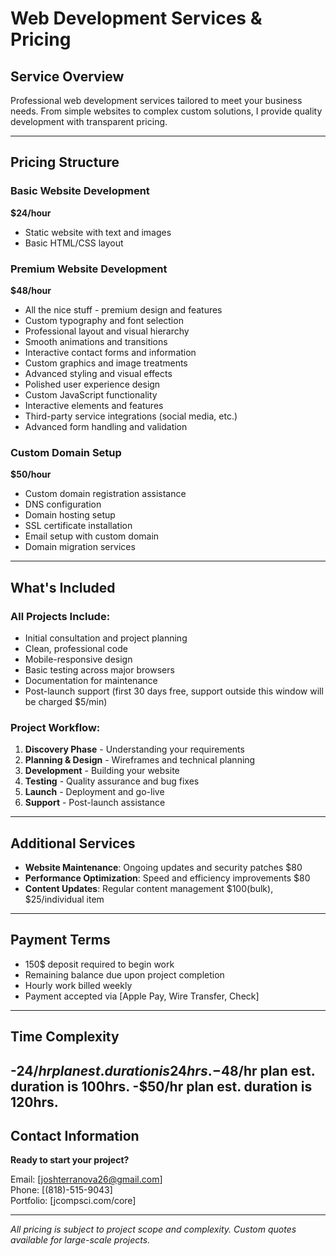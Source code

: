# Web Development Services & Pricing

## Service Overview

Professional web development services tailored to meet your business needs. From simple websites to complex custom solutions, I provide quality development with transparent pricing.

---

## Pricing Structure

### Basic Website Development
**$24/hour**
- Static website with text and images
- Basic HTML/CSS layout

### Premium Website Development
**$48/hour**
- All the nice stuff - premium design and features
- Custom typography and font selection
- Professional layout and visual hierarchy
- Smooth animations and transitions
- Interactive contact forms and information
- Custom graphics and image treatments
- Advanced styling and visual effects
- Polished user experience design
- Custom JavaScript functionality
- Interactive elements and features
- Third-party service integrations (social media, etc.)
- Advanced form handling and validation

### Custom Domain Setup
**$50/hour**
- Custom domain registration assistance
- DNS configuration
- Domain hosting setup
- SSL certificate installation
- Email setup with custom domain
- Domain migration services

---

## What's Included

### All Projects Include:
- Initial consultation and project planning
- Clean, professional code
- Mobile-responsive design
- Basic testing across major browsers
- Documentation for maintenance
- Post-launch support (first 30 days free, support outside this window will be charged $5/min) 

### Project Workflow:
1. **Discovery Phase** - Understanding your requirements
2. **Planning & Design** - Wireframes and technical planning
3. **Development** - Building your website
4. **Testing** - Quality assurance and bug fixes
5. **Launch** - Deployment and go-live
6. **Support** - Post-launch assistance

---

## Additional Services

- **Website Maintenance**: Ongoing updates and security patches $80
- **Performance Optimization**: Speed and efficiency improvements $80
- **Content Updates**: Regular content management $100(bulk), $25/individual item



---

## Payment Terms

- 150$ deposit required to begin work
- Remaining balance due upon project completion
- Hourly work billed weekly
- Payment accepted via [Apple Pay, Wire Transfer, Check]

---

## Time Complexity

-$24/hr plan est. duration is 24hrs.
-$48/hr plan est. duration is 100hrs.
-$50/hr plan est. duration is 120hrs.
---

## Contact Information

**Ready to start your project?**

Email: [joshterranova26@gmail.com]  
Phone: [(818)-515-9043]  
Portfolio: [jcompsci.com/core]

---

*All pricing is subject to project scope and complexity. Custom quotes available for large-scale projects.*
